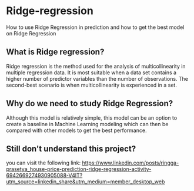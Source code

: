 # Ridge-regression
How to use Ridge Regression in prediction and how to get the best model on Ridge Regression

## What is Ridge regression?
Ridge regression is the method used for the analysis of multicollinearity in multiple regression data. It is most suitable when a data set contains a higher number of predictor variables than the number of observations. The second-best scenario is when multicollinearity is experienced in a set.

## Why do we need to study Ridge Regression?
Although this model is relatively simple, this model can be an option to create a baseline in Machine Learning modeling which can then be compared with other models to get the best performance.

## Still don't understand this project?
you can visit the following link: https://www.linkedin.com/posts/ringga-prasetya_house-price-prediction-ridge-regression-activity-6942669274930905088-V4lT?utm_source=linkedin_share&utm_medium=member_desktop_web
